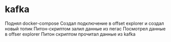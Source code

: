 # kafka
Поднял docker-compose
Создал подключение в offset explorer и создал новый топик
Питон-скриптом залил данные из пегас
Посмотрел данные в offser explorer
Питон скриптом прочитал данные из kafka
